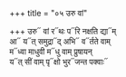 +++
title = "०५ उरु वां"

+++
उरु᳓ वां र᳓थः प᳓रि नक्षति द्या᳓म्  
आ᳓ य᳓त् समुद्रा᳓द् अभि᳓ व᳓र्तते वाम्  
म᳓ध्वा माधुवी म᳓धु वाम् प्रुषायन्  
य᳓त् सीं वाम् पृ᳓क्षो भुर᳓जन्त पक्वाः᳓